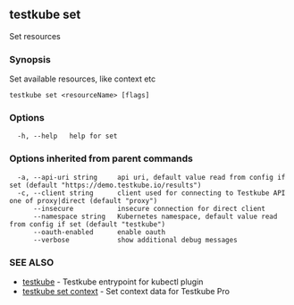 ## testkube set

Set resources

### Synopsis

Set available resources, like context etc

```
testkube set <resourceName> [flags]
```

### Options

```
  -h, --help   help for set
```

### Options inherited from parent commands

```
  -a, --api-uri string     api uri, default value read from config if set (default "https://demo.testkube.io/results")
  -c, --client string      client used for connecting to Testkube API one of proxy|direct (default "proxy")
      --insecure           insecure connection for direct client
      --namespace string   Kubernetes namespace, default value read from config if set (default "testkube")
      --oauth-enabled      enable oauth
      --verbose            show additional debug messages
```

### SEE ALSO

* [testkube](testkube.md)	 - Testkube entrypoint for kubectl plugin
* [testkube set context](testkube_set_context.md)	 - Set context data for Testkube Pro


